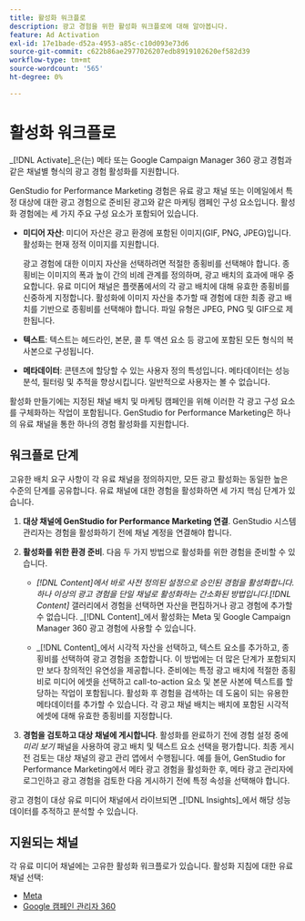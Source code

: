 ```yaml
---
title: 활성화 워크플로
description: 광고 경험을 위한 활성화 워크플로에 대해 알아봅니다.
feature: Ad Activation
exl-id: 17e1bade-d52a-4953-a85c-c10d093e73d6
source-git-commit: c622b86ae2977026207edb8919102620ef582d39
workflow-type: tm+mt
source-wordcount: '565'
ht-degree: 0%

---
```


# 활성화 워크플로

_[!DNL Activate]_은(는) 메타 또는 Google Campaign Manager 360 광고 경험과 같은 채널별 형식의 광고 경험 활성화를 지원합니다.

GenStudio for Performance Marketing 경험은 유료 광고 채널 또는 이메일에서 특정 대상에 대한 광고 경험으로 준비된 광고와 같은 마케팅 캠페인 구성 요소입니다. 활성화 경험에는 세 가지 주요 구성 요소가 포함되어 있습니다.

* **미디어 자산**: 미디어 자산은 광고 환경에 포함된 이미지(GIF, PNG, JPEG)입니다. 활성화는 현재 정적 이미지를 지원합니다.

  광고 경험에 대한 이미지 자산을 선택하려면 적절한 종횡비를 선택해야 합니다. 종횡비는 이미지의 폭과 높이 간의 비례 관계를 정의하며, 광고 배치의 효과에 매우 중요합니다. 유료 미디어 채널은 플랫폼에서의 각 광고 배치에 대해 유효한 종횡비를 신중하게 지정합니다. 활성화에 이미지 자산을 추가할 때 경험에 대한 최종 광고 배치를 기반으로 종횡비를 선택해야 합니다. 파일 유형은 JPEG, PNG 및 GIF으로 제한됩니다.

* **텍스트**: 텍스트는 헤드라인, 본문, 콜 투 액션 요소 등 광고에 포함된 모든 형식의 복사본으로 구성됩니다.

* **메타데이터**: 콘텐츠에 할당할 수 있는 사용자 정의 특성입니다. 메타데이터는 성능 분석, 필터링 및 추적을 향상시킵니다. 일반적으로 사용자는 볼 수 없습니다.

활성화 만들기에는 지정된 채널 배치 및 마케팅 캠페인을 위해 이러한 각 광고 구성 요소를 구체화하는 작업이 포함됩니다. GenStudio for Performance Marketing은 하나의 유료 채널을 통한 하나의 경험 활성화를 지원합니다.

## 워크플로 단계

고유한 배치 요구 사항이 각 유료 채널을 정의하지만, 모든 광고 활성화는 동일한 높은 수준의 단계를 공유합니다. 유료 채널에 대한 경험을 활성화하면 세 가지 핵심 단계가 있습니다.

1. **대상 채널에 GenStudio for Performance Marketing 연결**. GenStudio 시스템 관리자는 경험을 활성화하기 전에 채널 계정을 연결해야 합니다.

1. **활성화를 위한 환경 준비**. 다음 두 가지 방법으로 활성화를 위한 경험을 준비할 수 있습니다.

   * _[!DNL Content]_에서 바로 사전 정의된 설정으로 승인된 경험을 활성화합니다. 하나 이상의 광고 경험을 단일 채널로 활성화하는 간소화된 방법입니다._[!DNL Content]_ 갤러리에서 경험을 선택하면 자산을 편집하거나 광고 경험에 추가할 수 없습니다. _[!DNL Content]_에서 활성화는 Meta 및 Google Campaign Manager 360 광고 경험에 사용할 수 있습니다.

   * _[!DNL Content]_에서 시각적 자산을 선택하고, 텍스트 요소를 추가하고, 종횡비를 선택하여 광고 경험을 조합합니다. 이 방법에는 더 많은 단계가 포함되지만 보다 창의적인 유연성을 제공합니다. 준비에는 특정 광고 배치에 적절한 종횡비로 미디어 에셋을 선택하고 call-to-action 요소 및 본문 사본에 텍스트를 할당하는 작업이 포함됩니다. 활성화 후 경험을 검색하는 데 도움이 되는 유용한 메타데이터를 추가할 수 있습니다. 각 광고 채널 배치는 배치에 포함된 시각적 에셋에 대해 유효한 종횡비를 지정합니다.

1. **경험을 검토하고 대상 채널에 게시합니다**. 활성화를 완료하기 전에 경험 설정 중에 _미리 보기_ 패널을 사용하여 광고 배치 및 텍스트 요소 선택을 평가합니다. 최종 게시 전 검토는 대상 채널의 광고 관리 앱에서 수행됩니다. 예를 들어, GenStudio for Performance Marketing에서 메타 광고 경험을 활성화한 후, 메타 광고 관리자에 로그인하고 광고 경험을 검토한 다음 게시하기 전에 특정 속성을 선택해야 합니다.

광고 경험이 대상 유료 미디어 채널에서 라이브되면 _[!DNL Insights]_에서 해당 성능 데이터를 추적하고 분석할 수 있습니다.

## 지원되는 채널

각 유료 미디어 채널에는 고유한 활성화 워크플로가 있습니다. 활성화 지침에 대한 유료 채널 선택:

* [Meta](/help/user-guide/activation/activate-meta-ad.md)
* [Google 캠페인 관리자 360](/help/user-guide/activation/activate-cm360-ad.md)
